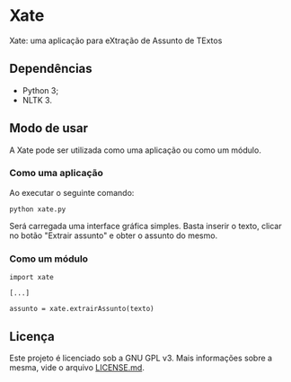 # Xate
Xate: uma aplicação para eXtração de Assunto de TExtos

## Dependências
- Python 3;
- NLTK 3.

## Modo de usar
A Xate pode ser utilizada como uma aplicação ou como um módulo.

### Como uma aplicação
Ao executar o seguinte comando:
```
python xate.py
```
Será carregada uma interface gráfica simples. Basta inserir o texto, clicar no botão "Extrair assunto" e obter o assunto do mesmo.

### Como um módulo
```
import xate

[...]

assunto = xate.extrairAssunto(texto)
```

## Licença
Este projeto é licenciado sob a GNU GPL v3. Mais informações sobre a mesma, vide o arquivo [LICENSE.md](https://github.com/luiswebmercado/Xate/blob/master/LICENSE.md).
